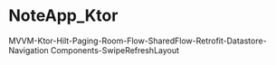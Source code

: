 # NoteApp_Ktor
MVVM-Ktor-Hilt-Paging-Room-Flow-SharedFlow-Retrofit-Datastore-Navigation Components-SwipeRefreshLayout
